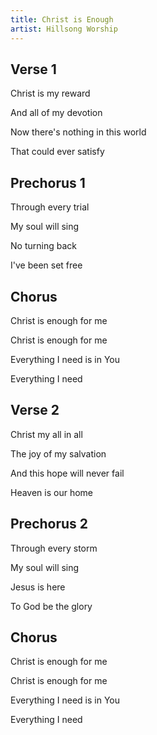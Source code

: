 ```yaml
---
title: Christ is Enough
artist: Hillsong Worship
---
```


## Verse 1

Christ is my reward

And all of my devotion

Now there's nothing in this world

That could ever satisfy

## Prechorus 1

Through every trial

My soul will sing

No turning back

I've been set free

## Chorus

Christ is enough for me

Christ is enough for me

Everything I need is in You

Everything I need

## Verse 2

Christ my all in all

The joy of my salvation

And this hope will never fail

Heaven is our home

## Prechorus 2

Through every storm

My soul will sing

Jesus is here

To God be the glory

## Chorus

Christ is enough for me

Christ is enough for me

Everything I need is in You

Everything I need
